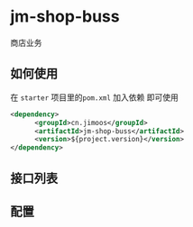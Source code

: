 # jm-shop-buss
商店业务

## 如何使用

在 `starter` 项目里的`pom.xml` 加入依赖 即可使用

```xml
<dependency>
      <groupId>cn.jimoos</groupId>
      <artifactId>jm-shop-buss</artifactId>
      <version>${project.version}</version>
</dependency>
```

## 接口列表

## 配置